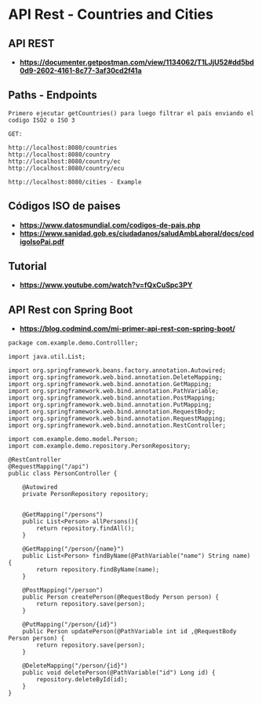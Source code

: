 # API Rest - Countries and Cities

## API REST
* **https://documenter.getpostman.com/view/1134062/T1LJjU52#dd5bd0d9-2602-4161-8c77-3af30cd2f41a**

## Paths - Endpoints

```
Primero ejecutar getCountries() para luego filtrar el país enviando el codigo ISO2 o ISO 3

GET:

http://localhost:8080/countries
http://localhost:8080/country
http://localhost:8080/country/ec
http://localhost:8080/country/ecu

http://localhost:8080/cities - Example

```
## Códigos ISO de paises
* **https://www.datosmundial.com/codigos-de-pais.php**
* **https://www.sanidad.gob.es/ciudadanos/saludAmbLaboral/docs/codigoIsoPai.pdf**

## Tutorial
* **https://www.youtube.com/watch?v=fQxCuSpc3PY**


## API Rest con Spring Boot
* **https://blog.codmind.com/mi-primer-api-rest-con-spring-boot/**

```
package com.example.demo.Controlller;

import java.util.List;

import org.springframework.beans.factory.annotation.Autowired;
import org.springframework.web.bind.annotation.DeleteMapping;
import org.springframework.web.bind.annotation.GetMapping;
import org.springframework.web.bind.annotation.PathVariable;
import org.springframework.web.bind.annotation.PostMapping;
import org.springframework.web.bind.annotation.PutMapping;
import org.springframework.web.bind.annotation.RequestBody;
import org.springframework.web.bind.annotation.RequestMapping;
import org.springframework.web.bind.annotation.RestController;

import com.example.demo.model.Person;
import com.example.demo.repository.PersonRepository;

@RestController
@RequestMapping("/api")
public class PersonController {
	
	@Autowired
	private PersonRepository repository;
	
	
	@GetMapping("/persons")
	public List<Person> allPersons(){
		return repository.findAll();
	}
	
	@GetMapping("/person/{name}")
	public List<Person> findByName(@PathVariable("name") String name) {
		return repository.findByName(name);
	}
	
	@PostMapping("/person")
	public Person createPerson(@RequestBody Person person) {
		return repository.save(person);
	}
	
	@PutMapping("/person/{id}")
	public Person updatePerson(@PathVariable int id ,@RequestBody Person person) {
		return repository.save(person);
	}
	
	@DeleteMapping("/person/{id}")
	public void deletePerson(@PathVariable("id") Long id) {
		repository.deleteById(id);
	}
}

```




